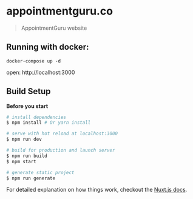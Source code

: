 # appointmentguru.co

> AppointmentGuru website

## Running with docker:

```
docker-compose up -d
```

open: http://localhost:3000


## Build Setup

**Before you start**

``` bash
# install dependencies
$ npm install # Or yarn install

# serve with hot reload at localhost:3000
$ npm run dev

# build for production and launch server
$ npm run build
$ npm start

# generate static project
$ npm run generate
```

For detailed explanation on how things work, checkout the [Nuxt.js docs](https://github.com/nuxt/nuxt.js).
